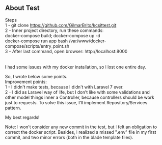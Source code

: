 ## About Test

Steps<br />
1 - git clone https://github.com/GilmarBrito/kcsittest.git
<br />
2 - Inner project directory, run these commands:
<br />
    docker-compose build; docker-compose up -d
<br />
    docker-compose run app bash /var/www/docker-compose/scripts/entry_point.sh
<br />
3 - After last command, open browser: http://localhost:8000
<br /><br /><br />
I had some issues with my docker installation, so I lost one entire day.<br />

So, I wrote below some points.<br />
Improvement points:<br />
1 - I didn't make tests, because I didn't with Laravel 7 ever.<br />
2 - I did as Laravel way of life, but I don't like with some validations and other model things inner a Controller, because controllers should be work just to requests. To solve this issue, I'll implement Repository/Services pattern.<br />

My best regards!

Note: I won't consider any new commit in the test, but I felt an obligation to correct the docker
script. Besides, I realized a missed ".env" file in my first commit, and two minor errors (both in
the blade template files).
